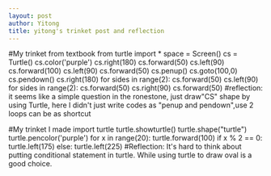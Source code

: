 ```yaml
---
layout: post
author: Yitong
title: yitong's trinket post and reflection
---
```


#My trinket from textbook
from turtle import *
space = Screen()
cs = Turtle()
cs.color('purple')
cs.right(180)
cs.forward(50)
cs.left(90)
cs.forward(100)
cs.left(90)
cs.forward(50)
cs.penup()
cs.goto(100,0)
cs.pendown()
cs.right(180)
for sides in range(2):
  cs.forward(50)
  cs.left(90)
for sides in range(2):
  cs.forward(50)
  cs.right(90)
cs.forward(50)
#reflection: it seems like a simple question in the ronestone, just draw"CS" shape by using Turtle, here I didn't just write codes as "penup and pendown",use 2 loops can be as shortcut

#My trinket I made
import turtle
turtle.showturtle()
turtle.shape("turtle")
turtle.pencolor('purple')
for x in range(20):
        turtle.forward(100)
        if x % 2 == 0:
            turtle.left(175)
        else:
            turtle.left(225)
#Reflection: It's hard to think about putting conditional statement in turtle. While using turtle to draw oval is a good choice.

